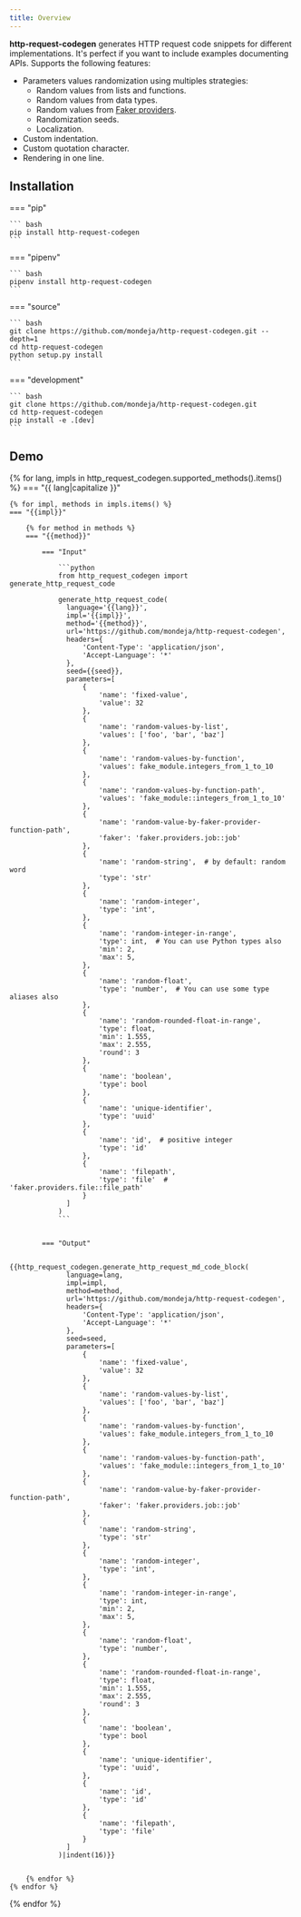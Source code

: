 ```yaml
---
title: Overview
---
```


**http-request-codegen** generates HTTP request code snippets for different
implementations. It's perfect if you want to include examples documenting APIs.
Supports the following features:

- Parameters values randomization using multiples strategies:
    - Random values from lists and functions.
    - Random values from data types.
    - Random values from [Faker providers][faker-providers-doc].
    - Randomization seeds.
    - Localization.
- Custom indentation.
- Custom quotation character.
- Rendering in one line.

## Installation

=== "pip"

    ``` bash
    pip install http-request-codegen
    ```

=== "pipenv"

    ``` bash
    pipenv install http-request-codegen
    ```

=== "source"

    ``` bash
    git clone https://github.com/mondeja/http-request-codegen.git --depth=1
    cd http-request-codegen
    python setup.py install
    ```

=== "development"

    ``` bash
    git clone https://github.com/mondeja/http-request-codegen.git
    cd http-request-codegen
    pip install -e .[dev]
    ```

## Demo

{% for lang, impls in http_request_codegen.supported_methods().items() %}
=== "{{ lang|capitalize }}"

    {% for impl, methods in impls.items() %}
    === "{{impl}}"
        
        {% for method in methods %}
        === "{{method}}"
        
            === "Input"
            
                ```python
                from http_request_codegen import generate_http_request_code
                
                generate_http_request_code(
                  language='{{lang}}',
                  impl='{{impl}}',
                  method='{{method}}',
                  url='https://github.com/mondeja/http-request-codegen',
                  headers={
                      'Content-Type': 'application/json',
                      'Accept-Language': '*'
                  },
                  seed={{seed}},
                  parameters=[
                      {
                          'name': 'fixed-value',
                          'value': 32
                      },
                      {
                          'name': 'random-values-by-list',
                          'values': ['foo', 'bar', 'baz']
                      },
                      {
                          'name': 'random-values-by-function',
                          'values': fake_module.integers_from_1_to_10
                      },
                      {
                          'name': 'random-values-by-function-path',
                          'values': 'fake_module::integers_from_1_to_10'
                      },
                      {
                          'name': 'random-value-by-faker-provider-function-path',
                          'faker': 'faker.providers.job::job'
                      },
                      {
                          'name': 'random-string',  # by default: random word
                          'type': 'str'
                      },
                      {
                          'name': 'random-integer',
                          'type': 'int',
                      },
                      {
                          'name': 'random-integer-in-range',
                          'type': int,  # You can use Python types also
                          'min': 2,
                          'max': 5,
                      },
                      {
                          'name': 'random-float',
                          'type': 'number',  # You can use some type aliases also
                      },
                      {
                          'name': 'random-rounded-float-in-range',
                          'type': float,
                          'min': 1.555,
                          'max': 2.555,
                          'round': 3
                      },
                      {
                          'name': 'boolean',
                          'type': bool
                      },
                      {
                          'name': 'unique-identifier',
                          'type': 'uuid'
                      },
                      {
                          'name': 'id',  # positive integer
                          'type': 'id'
                      },
                      {
                          'name': 'filepath',
                          'type': 'file'  # 'faker.providers.file::file_path'
                      }
                  ]
                )
                ```
                
            
            === "Output"
          
                {{http_request_codegen.generate_http_request_md_code_block(
                  language=lang,
                  impl=impl,
                  method=method,
                  url='https://github.com/mondeja/http-request-codegen',
                  headers={
                      'Content-Type': 'application/json',
                      'Accept-Language': '*'
                  },
                  seed=seed,
                  parameters=[
                      {
                          'name': 'fixed-value',
                          'value': 32
                      },
                      {
                          'name': 'random-values-by-list',
                          'values': ['foo', 'bar', 'baz']
                      },
                      {
                          'name': 'random-values-by-function',
                          'values': fake_module.integers_from_1_to_10
                      },
                      {
                          'name': 'random-values-by-function-path',
                          'values': 'fake_module::integers_from_1_to_10'
                      },
                      {
                          'name': 'random-value-by-faker-provider-function-path',
                          'faker': 'faker.providers.job::job'
                      },
                      {
                          'name': 'random-string',
                          'type': 'str'
                      },
                      {
                          'name': 'random-integer',
                          'type': 'int',
                      },
                      {
                          'name': 'random-integer-in-range',
                          'type': int,
                          'min': 2,
                          'max': 5,
                      },
                      {
                          'name': 'random-float',
                          'type': 'number',
                      },
                      {
                          'name': 'random-rounded-float-in-range',
                          'type': float,
                          'min': 1.555,
                          'max': 2.555,
                          'round': 3
                      },
                      {
                          'name': 'boolean',
                          'type': bool
                      },
                      {
                          'name': 'unique-identifier',
                          'type': 'uuid',
                      },
                      {
                          'name': 'id',
                          'type': 'id'
                      },
                      {
                          'name': 'filepath',
                          'type': 'file'
                      }
                  ]
                )|indent(16)}}
            
            
        {% endfor %}
    {% endfor %}
{% endfor %}


[faker-providers-doc]: https://faker.readthedocs.io/en/master/providers.html
